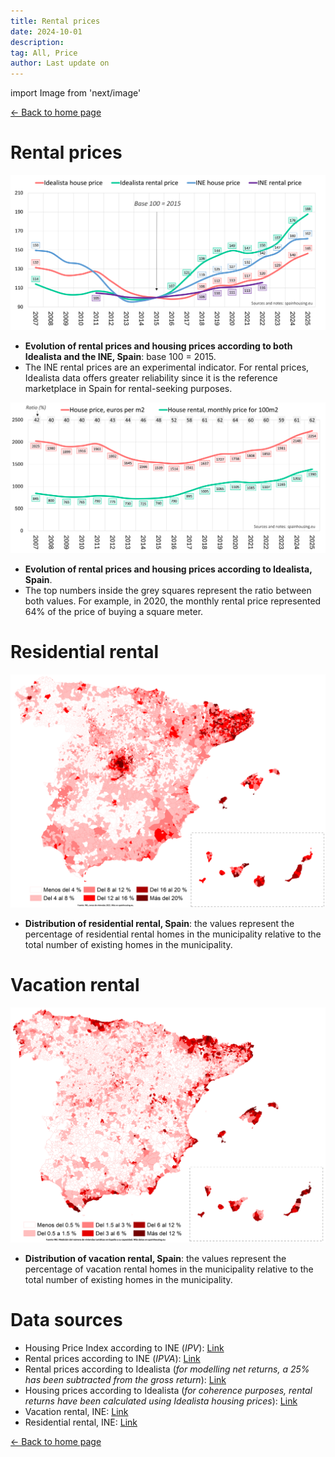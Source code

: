 ```yaml
---
title: Rental prices
date: 2024-10-01
description:
tag: All, Price
author: Last update on
---
```


import Image from 'next/image'

<div class="meta-line"><a class="meta-back" href="/">← Back to home page</a></div>

# Rental prices

[![Indice precio alquiler y compra](/images/rentprice2.png)](/images/rentprice2.png)

- **Evolution of rental prices and housing prices according to both Idealista and the INE, Spain**: base 100 = 2015.
- The INE rental prices are an experimental indicator. For rental prices, Idealista data offers greater reliability since it is the reference marketplace in Spain for rental-seeking purposes.

[![Evolución precio alquiler de la vivienda](/images/rentprice1.png)](/images/rentprice1.png)

- **Evolution of rental prices and housing prices according to Idealista, Spain**.
- The top numbers inside the grey squares represent the ratio between both values. For example, in 2020, the monthly rental price represented 64% of the price of buying a square meter.

# Residential rental

[![Land scarcity](/images/residentialmap.png)](/images/residentialmap.png)

- **Distribution of residential rental, Spain**: the values represent the percentage of residential rental homes in the municipality relative to the total number of existing homes in the municipality.

# Vacation rental

[![Land scarcity](/images/vacationalmap.png)](/images/vacationalmap.png)

- **Distribution of vacation rental, Spain**: the values represent the percentage of vacation rental homes in the municipality relative to the total number of existing homes in the municipality.

# Data sources

- Housing Price Index according to INE (_IPV_): [Link](https://www.ine.es/dyngs/INEbase/en/operacion.htm?c=Estadistica_C&cid=1254736152838&menu=resultados&idp=1254735976607)
- Rental prices according to INE (_IPVA_): [Link](https://www.ine.es/experimental/ipva/experimental_precios_vivienda_alquiler.htm)
- Rental prices according to Idealista (_for modelling net returns, a 25% has been subtracted from the gross return_): [Link](https://www.idealista.com/sala-de-prensa/informes-precio-vivienda/alquiler/)
- Housing prices according to Idealista (_for coherence purposes, rental returns have been calculated using Idealista housing prices_): [Link](https://www.idealista.com/sala)
- Vacation rental, INE: [Link](https://www.ine.es/experimental/viv_turistica/exp_viv_turistica_tablas.htm)
- Residential rental, INE: [Link](https://www.ine.es/censos2011/tablas/Inicio.do)


<div class="meta-line"><a class="meta-back" href="/">← Back to home page</a></div>

